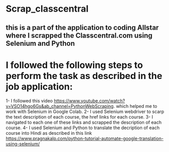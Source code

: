 # Scrap_classcentral
## this is a part of the application to coding Allstar where I scrapped the Classcentral.com using Selenium and Python

# I followed the following steps to perform the task as described in the job application:
1- I followed this video https://www.youtube.com/watch?v=VSO14hgo6Gs&ab_channel=PythonWebScraping. which helped me to work with Selenium in Google Colab.
2- I used Selenium webdriver to scarp the text description of each course, the href links for each course.
3- I navigated to each one of these links and scrapped the description of each course.
4- I used Selenium and Python to translate the decription of each course into Hindi as described in this link https://www.pragnakalp.com/python-tutorial-automate-google-translation-using-selenium/
